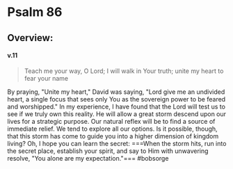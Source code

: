 # Psalm 86

## Overview:


#### v.11
>Teach me your way, O Lord; I will walk in Your truth; unite my heart to fear your name

By praying, "Unite my heart," David was saying, "Lord give me an undivided heart, a single focus that sees only You as the sovereign power to be feared and worshipped." In my experience, I have found that the Lord will test us to see if we truly own this reality. He will allow a great storm descend upon our lives for a strategic purpose. Our natural reflex will be to find a source of immediate relief. We tend to explore all our options. Is it possible, though, that this storm has come to guide you into a higher dimension of kingdom living? Oh, I hope you can learn the secret: ===When the storm hits, run into the secret place, establish your spirit, and say to Him with unwavering resolve, "You alone are my expectation."===
#bobsorge 
